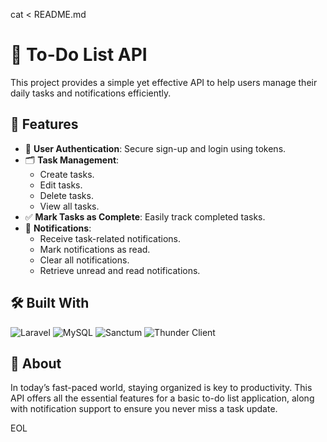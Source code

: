 cat <<EOL > README.md
# 📝 To-Do List API

This project provides a simple yet effective API to help users manage their daily tasks and notifications efficiently.

## 🚀 Features

- 🧾 **User Authentication**: Secure sign-up and login using tokens.
- 🗂️ **Task Management**: 
  - Create tasks.
  - Edit tasks.
  - Delete tasks.
  - View all tasks.
- ✅ **Mark Tasks as Complete**: Easily track completed tasks.
- 🔔 **Notifications**:
  - Receive task-related notifications.
  - Mark notifications as read.
  - Clear all notifications.
  - Retrieve unread and read notifications.

## 🛠 Built With

![Laravel](https://img.shields.io/badge/-Laravel-FF2D20?logo=laravel&logoColor=white&style=for-the-badge)
![MySQL](https://img.shields.io/badge/-MySQL-4479A1?logo=mysql&logoColor=white&style=for-the-badge)
![Sanctum](https://img.shields.io/badge/-Laravel%20Sanctum-FF2D20?logo=laravel&logoColor=white&style=for-the-badge)
![Thunder Client](https://img.shields.io/badge/-Thunder%20Client-28A745?logo=thunder&logoColor=white&style=for-the-badge)

## 📄 About

In today’s fast-paced world, staying organized is key to productivity. This API offers all the essential features for a basic to-do list application, along with notification support to ensure you never miss a task update.

EOL
